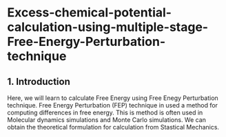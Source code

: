 # Excess-chemical-potential-calculation-using-multiple-stage-Free-Energy-Perturbation-technique
## 1. Introduction
Here, we will learn to calculate Free Energy using Free Enegy Perturbation technique. Free Energy Perturbation (FEP) technique in used a method for computing differences in free energy. This is method is often used in Molecular dynamics simulations and Monte Carlo simulations. We can obtain the theoretical formulation for calculation from Stastical Mechanics.
